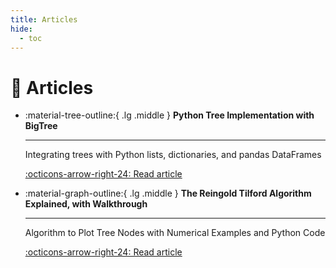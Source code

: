 ```yaml
---
title: Articles
hide:
  - toc
---
```


# 📰 Articles

<div class="grid cards" markdown>

- :material-tree-outline:{ .lg .middle } __Python Tree Implementation with BigTree__

    ---
    Integrating trees with Python lists, dictionaries, and pandas DataFrames

    [:octicons-arrow-right-24: Read article](https://towardsdatascience.com/python-tree-implementation-with-bigtree-13cdabd77adc#245a-94ae81f0b3f1)

- :material-graph-outline:{ .lg .middle } __The Reingold Tilford Algorithm Explained, with Walkthrough__

    ---
    Algorithm to Plot Tree Nodes with Numerical Examples and Python Code

    [:octicons-arrow-right-24: Read article](https://towardsdatascience.com/reingold-tilford-algorithm-explained-with-walkthrough-be5810e8ed93?sk=2db8e10398cee76c486c4b06b0b33322)

</div>
